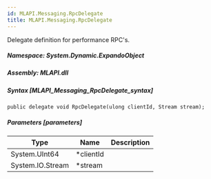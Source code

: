 ```yaml
---  
id: MLAPI.Messaging.RpcDelegate  
title: MLAPI.Messaging.RpcDelegate  
---
```


<div class="markdown level0 summary" markdown="1">

Delegate definition for performance RPC's.

</div>

<div class="markdown level0 conceptual" markdown="1">

</div>

##### **Namespace**: System.Dynamic.ExpandoObject

##### **Assembly**: MLAPI.dll

##### Syntax [MLAPI_Messaging_RpcDelegate_syntax]

    public delegate void RpcDelegate(ulong clientId, Stream stream);

##### Parameters [parameters]

| Type             | Name       | Description |
|------------------|------------|-------------|
| System.UInt64    | \*clientId |             |
| System.IO.Stream | \*stream   |             |

